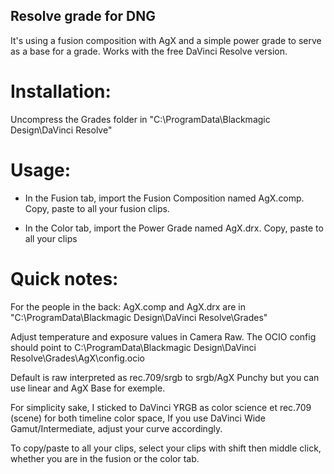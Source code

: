 ## Resolve grade for DNG 

It's using a fusion composition with AgX and a simple power grade to serve as a base for a grade.
Works with the free DaVinci Resolve version. 

# Installation:
Uncompress the Grades folder in "C:\ProgramData\Blackmagic Design\DaVinci Resolve\"

# Usage:

- In the Fusion tab, import the Fusion Composition named AgX.comp. Copy, paste to all your fusion clips.

- In the Color tab, import the Power Grade named AgX.drx. Copy, paste to all your clips 

# Quick notes: 

For the people in the back: AgX.comp and AgX.drx are in "C:\ProgramData\Blackmagic Design\DaVinci Resolve\Grades"

Adjust temperature and exposure values in Camera Raw.
The OCIO config should point to C:\ProgramData\Blackmagic Design\DaVinci Resolve\Grades\AgX\config.ocio

Default is raw interpreted as rec.709/srgb to srgb/AgX Punchy but you can use linear and AgX Base for exemple.

For simplicity sake, I sticked to DaVinci YRGB as color science et rec.709 (scene) for both timeline color space, If you use DaVinci Wide Gamut/Intermediate, adjust your curve accordingly.

To copy/paste to all your clips, select your clips with shift then middle click, whether you are in the fusion or the color tab.

